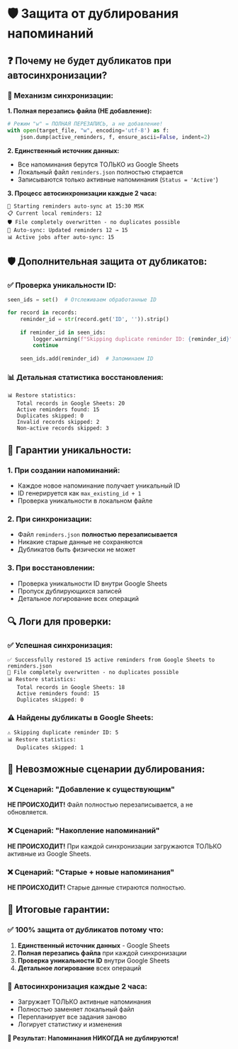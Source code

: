 # 🛡️ Защита от дублирования напоминаний

## ❓ Почему не будет дубликатов при автосинхронизации?

### 🔄 Механизм синхронизации:

**1. Полная перезапись файла (НЕ добавление):**
```python
# Режим "w" = ПОЛНАЯ ПЕРЕЗАПИСЬ, а не добавление!
with open(target_file, "w", encoding='utf-8') as f:
    json.dump(active_reminders, f, ensure_ascii=False, indent=2)
```

**2. Единственный источник данных:**
- Все напоминания берутся ТОЛЬКО из Google Sheets
- Локальный файл `reminders.json` полностью стирается
- Записываются только активные напоминания (`Status = 'Active'`)

**3. Процесс автосинхронизации каждые 2 часа:**
```
🔄 Starting reminders auto-sync at 15:30 MSK
📋 Current local reminders: 12
🛡️ File completely overwritten - no duplicates possible  
🔄 Auto-sync: Updated reminders 12 → 15
📊 Active jobs after auto-sync: 15
```

## 🛡️ Дополнительная защита от дубликатов:

### ✅ Проверка уникальности ID:
```python
seen_ids = set()  # Отслеживаем обработанные ID

for record in records:
    reminder_id = str(record.get('ID', '')).strip()
    
    if reminder_id in seen_ids:
        logger.warning(f"Skipping duplicate reminder ID: {reminder_id}")
        continue
    
    seen_ids.add(reminder_id)  # Запоминаем ID
```

### 📊 Детальная статистика восстановления:
```
📊 Restore statistics:
   Total records in Google Sheets: 20
   Active reminders found: 15
   Duplicates skipped: 0
   Invalid records skipped: 2
   Non-active records skipped: 3
```

## 🎯 Гарантии уникальности:

### 1. **При создании напоминаний:**
- Каждое новое напоминание получает уникальный ID
- ID генерируется как `max_existing_id + 1`
- Проверка уникальности в локальном файле

### 2. **При синхронизации:**
- Файл `reminders.json` **полностью перезаписывается**
- Никакие старые данные не сохраняются
- Дубликатов быть физически не может

### 3. **При восстановлении:**
- Проверка уникальности ID внутри Google Sheets
- Пропуск дублирующихся записей
- Детальное логирование всех операций

## 🔍 Логи для проверки:

### ✅ Успешная синхронизация:
```
✅ Successfully restored 15 active reminders from Google Sheets to reminders.json
🔄 File completely overwritten - no duplicates possible
📊 Restore statistics:
   Total records in Google Sheets: 18
   Active reminders found: 15
   Duplicates skipped: 0
```

### ⚠️ Найдены дубликаты в Google Sheets:
```
⚠️ Skipping duplicate reminder ID: 5
📊 Restore statistics:
   Duplicates skipped: 1
```

## 🚫 Невозможные сценарии дублирования:

### ❌ Сценарий: "Добавление к существующим"
**НЕ ПРОИСХОДИТ!** Файл полностью перезаписывается, а не обновляется.

### ❌ Сценарий: "Накопление напоминаний"  
**НЕ ПРОИСХОДИТ!** При каждой синхронизации загружаются ТОЛЬКО активные из Google Sheets.

### ❌ Сценарий: "Старые + новые напоминания"
**НЕ ПРОИСХОДИТ!** Старые данные стираются полностью.

## 🎯 Итоговые гарантии:

### ✅ **100% защита от дубликатов** потому что:
1. **Единственный источник данных** - Google Sheets
2. **Полная перезапись файла** при каждой синхронизации  
3. **Проверка уникальности ID** внутри Google Sheets
4. **Детальное логирование** всех операций

### 🔄 **Автосинхронизация каждые 2 часа:**
- Загружает ТОЛЬКО активные напоминания
- Полностью заменяет локальный файл
- Перепланирует все задания заново
- Логирует статистику и изменения

**💪 Результат: Напоминания НИКОГДА не дублируются!** 